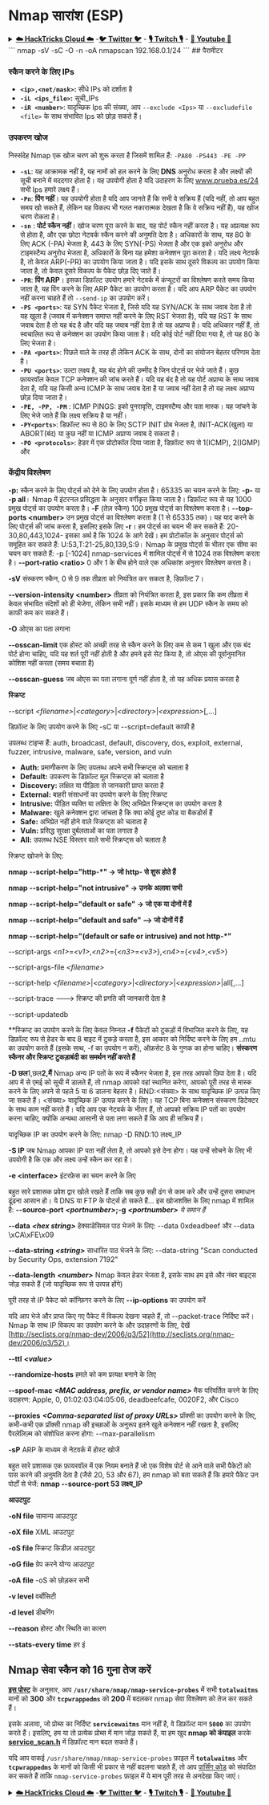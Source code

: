 # Nmap सारांश (ESP)

<details>

<summary><a href="https://cloud.hacktricks.xyz/pentesting-cloud/pentesting-cloud-methodology"><strong>☁️ HackTricks Cloud ☁️</strong></a> -<a href="https://twitter.com/hacktricks_live"><strong>🐦 Twitter 🐦</strong></a> - <a href="https://www.twitch.tv/hacktricks_live/schedule"><strong>🎙️ Twitch 🎙️</strong></a> - <a href="https://www.youtube.com/@hacktricks_LIVE"><strong>🎥 Youtube 🎥</strong></a></summary>

* क्या आप **साइबर सुरक्षा कंपनी** में काम करते हैं? क्या आप अपनी कंपनी को **HackTricks में विज्ञापित** देखना चाहते हैं? या क्या आपको **PEASS के नवीनतम संस्करण या HackTricks को PDF में डाउनलोड करने का उपयोग** करने की आवश्यकता है? [**सदस्यता योजनाएं**](https://github.com/sponsors/carlospolop) की जांच करें!
* [**The PEASS Family**](https://opensea.io/collection/the-peass-family) की खोज करें, हमारा विशेष संग्रह [**NFTs**](https://opensea.io/collection/the-peass-family)
* [**आधिकारिक PEASS & HackTricks swag**](https://peass.creator-spring.com) प्राप्त करें
* **शामिल हों** [**💬**](https://emojipedia.org/speech-balloon/) [**Discord समूह**](https://discord.gg/hRep4RUj7f) या [**टेलीग्राम समूह**](https://t.me/peass) में या मुझे **Twitter** पर **फ़ॉलो** करें [**🐦**](https://github.com/carlospolop/hacktricks/tree/7af18b62b3bdc423e11444677a6a73d4043511e9/\[https:/emojipedia.org/bird/README.md)[**@carlospolopm**](https://twitter.com/hacktricks\_live)**.**
* **अपने हैकिंग ट्रिक्स को** [**hacktricks रेपो**](https://github.com/carlospolop/hacktricks) **और** [**hacktricks-cloud रेपो**](https://github.com/carlospolop/hacktricks-cloud) **में PR जमा करके साझा करें।**

</details>
```
nmap -sV -sC -O -n -oA nmapscan 192.168.0.1/24
```
## पैरामीटर

### स्कैन करने के लिए IPs

* **`<ip>,<net/mask>`:** सीधे IPs को दर्शाता है
* **`-iL <ips_file>`:** सूची_IPs
* **`-iR <number>`**: यादृच्छिक Ips की संख्या, आप `--exclude <Ips>` या `--excludefile <file>` के साथ संभावित Ips को छोड़ सकते हैं।

### उपकरण खोज

निस्संदेह Nmap एक खोज चरण को शुरू करता है जिसमें शामिल हैं: `-PA80 -PS443 -PE -PP`

* **`-sL`**: यह आक्रामक नहीं है, यह नामों को हल करने के लिए **DNS** अनुरोध करता है और लक्ष्यों की सूची बनाने में मददगार होता है। यह उपयोगी होता है यदि उदाहरण के लिए www.prueba.es/24 सभी Ips हमारे लक्ष्य हैं।
* **`-Pn`**: **पिंग नहीं**। यह उपयोगी होता है यदि आप जानते हैं कि सभी वे सक्रिय हैं (यदि नहीं, तो आप बहुत समय खो सकते हैं, लेकिन यह विकल्प भी गलत नकारात्मक देखता है कि वे सक्रिय नहीं हैं), यह खोज चरण रोकता है।
* **`-sn`** : **पोर्ट स्कैन नहीं**। खोज चरण पूरा करने के बाद, यह पोर्ट स्कैन नहीं करता है। यह अप्रत्यक्ष रूप से होता है, और एक छोटा नेटवर्क स्कैन करने की अनुमति देता है। अधिकारों के साथ, यह 80 के लिए ACK (-PA) भेजता है, 443 के लिए SYN(-PS) भेजता है और एक इको अनुरोध और टाइमस्टैम्प अनुरोध भेजता है, अधिकारों के बिना यह हमेशा कनेक्शन पूरा करता है। यदि लक्ष्य नेटवर्क है, तो केवल ARP(-PR) का उपयोग किया जाता है। यदि इसके साथ दूसरे विकल्प का उपयोग किया जाता है, तो केवल दूसरे विकल्प के पैकेट छोड़ दिए जाते हैं।
* **`-PR`**: **पिंग ARP**। इसका डिफ़ॉल्ट उपयोग हमारे नेटवर्क में कंप्यूटरों का विश्लेषण करते समय किया जाता है, यह पिंग करने के लिए ARP पैकेट का उपयोग करता है। यदि आप ARP पैकेट का उपयोग नहीं करना चाहते हैं तो `--send-ip` का उपयोग करें।
* **`-PS <ports>`**: यह SYN पैकेट भेजता है, जिसे यदि यह SYN/ACK के साथ जवाब देता है तो यह खुला है (जवाब में कनेक्शन समाप्त नहीं करने के लिए RST भेजता है), यदि यह RST के साथ जवाब देता है तो यह बंद है और यदि यह जवाब नहीं देता है तो यह अप्राप्य है। यदि अधिकार नहीं हैं, तो स्वचालित रूप से कनेक्शन का उपयोग किया जाता है। यदि कोई पोर्ट नहीं दिया गया है, तो यह 80 के लिए भेजता है।
* **`-PA <ports>`**: पिछले वाले के तरह ही लेकिन ACK के साथ, दोनों का संयोजन बेहतर परिणाम देता है।
* **`-PU <ports>`**: उल्टा लक्ष्य है, यह बंद होने की उम्मीद है जिन पोर्ट्स पर भेजे जाते हैं। कुछ फ़ायरवॉल केवल TCP कनेक्शन की जांच करते हैं। यदि यह बंद है तो यह पोर्ट अप्राप्य के साथ जवाब देता है, यदि यह किसी अन्य ICMP के साथ जवाब देता है या जवाब नहीं देता है तो यह लक्ष्य अप्राप्य छोड़ दिया जाता है।
* **`-PE, -PP, -PM`** : ICMP PINGS: इको पुनरावृत्ति, टाइमस्टैम्प और पता मास्क। यह जांचने के लिए भेजे जाते हैं कि लक्ष्य सक्रिय है या नहीं।
* **`-PY<ports>`**: डिफ़ॉल्ट रूप से 80 के लिए SCTP INIT प्रोब भेजता है, INIT-ACK(खुला) या ABORT(बंद) या कुछ नहीं या ICMP अप्राप्य जवाब दे सकता है।
* **`-PO <protocols>`**: हेडर में एक प्रोटोकॉल दिया जाता है, डिफ़ॉल्ट रूप से 1(ICMP), 2(IGMP) और
### **केंद्रीय विश्लेषण**

**-p:** स्कैन करने के लिए पोर्ट्स को देने के लिए उपयोग होता है। 65335 का चयन करने के लिए: **-p-** या **-p all**। Nmap में इंटरनल प्रसिद्धता के अनुसार वर्गीकृत किया जाता है। डिफ़ॉल्ट रूप से यह 1000 प्रमुख पोर्ट्स का उपयोग करता है। **-F** (तेज़ स्कैन) 100 प्रमुख पोर्ट्स का विश्लेषण करता है। **--top-ports \<number>** उन प्रमुख पोर्ट्स का विश्लेषण करता है (1 से 65335 तक)। यह याद करने के लिए पोर्ट्स की जांच करता है, इसलिए इसके लिए **-r**। हम पोर्ट्स का चयन भी कर सकते हैं: 20-30,80,443,1024- इसका अर्थ है कि 1024 के आगे देखें। हम प्रोटोकॉल के अनुसार पोर्ट्स को समूहित कर सकते हैं: U:53,T:21-25,80,139,S:9। Nmap के प्रमुख पोर्ट्स के भीतर एक सीमा का चयन कर सकते हैं: -p \[-1024] nmap-services में शामिल पोर्ट्स में से 1024 तक विश्लेषण करता है। **--port-ratio \<ratio>** 0 और 1 के बीच होने वाले एक अधिकांश अनुसार विश्लेषण करता है।

**-sV** संस्करण स्कैन, 0 से 9 तक तीव्रता को नियंत्रित कर सकता है, डिफ़ॉल्ट 7।

**--version-intensity \<number>** तीव्रता को नियंत्रित करता है, इस प्रकार कि कम तीव्रता में केवल संभावित संदेशों को ही भेजेगा, लेकिन सभी नहीं। इसके माध्यम से हम UDP स्कैन के समय को काफी कम कर सकते हैं।

**-O** ओएस का पता लगाना

**--osscan-limit** एक होस्ट को अच्छी तरह से स्कैन करने के लिए कम से कम 1 खुला और एक बंद पोर्ट होना चाहिए, यदि यह शर्त पूरी नहीं होती है और हमने इसे सेट किया है, तो ओएस की पूर्वानुमानित कोशिश नहीं करता (समय बचाता है)

**--osscan-guess** जब ओएस का पता लगाना पूर्ण नहीं होता है, तो यह अधिक प्रयास करता है

**स्क्रिप्ट**

\--script _\<filename>_|_\<category>_|_\<directory>_|_\<expression>_\[,...]

डिफ़ॉल्ट के लिए उपयोग करने के लिए -sC या --script=default काफी है

उपलब्ध टाइप्स हैं: auth, broadcast, default, discovery, dos, exploit, external, fuzzer, intrusive, malware, safe, version, and vuln

* **Auth:** प्रमाणीकरण के लिए उपलब्ध अपने सभी स्क्रिप्ट्स को चलाता है
* **Default:** उपकरण के डिफ़ॉल्ट मूल स्क्रिप्ट्स को चलाता है
* **Discovery:** लक्षित या पीड़िता से जानकारी प्राप्त करता है
* **External:** बाहरी संसाधनों का उपयोग करने के लिए स्क्रिप्ट
* **Intrusive:** पीड़ित व्यक्ति या लक्षिता के लिए अभिप्रेत स्क्रिप्ट्स का उपयोग करता है
* **Malware:** खुले कनेक्शन द्वारा जांचता है कि क्या कोई दुष्ट कोड या बैकडोर्स हैं
* **Safe:** अभिप्रेत नहीं होने वाले स्क्रिप्ट्स को चलाता है
* **Vuln:** प्रसिद्ध सुरक्षा दुर्बलताओं का पता लगाता है
* **All:** उपलब्ध NSE विस्तार वाले सभी स्क्रिप्ट्स को चलाता है

स्क्रिप्ट खोजने के लिए:

**nmap --script-help="http-\*" -> जो http- से शुरू होते हैं**

**nmap --script-help="not intrusive" -> उनके अलावा सभी**

**nmap --script-help="default or safe" -> जो एक या दोनों में हैं**

**nmap --script-help="default and safe" --> जो दोनों में हैं**

**nmap --script-help="(default or safe or intrusive) and not http-\*"**

\--script-args _\<n1>_=_\<v1>_,_\<n2>_={_\<n3>_=_\<v3>_},_\<n4>_={_\<v4>_,_\<v5>_}

\--script-args-file _\<filename>_

\--script-help _\<filename>_|_\<category>_|_\<directory>_|_\<expression>_|all\[,...]

\--script-trace ---> स्क्रिप्ट की प्रगति की जानकारी देता है

\--script-updatedb

**स्क्रिप्ट का उपयोग करने के लिए केवल निम्नल
**-f** पैकेटों को टुकड़ों में विभाजित करने के लिए, यह डिफ़ॉल्ट रूप से हेडर के बाद 8 बाइट में टुकड़े करता है, इस आकार को निर्दिष्ट करने के लिए हम ..mtu का उपयोग करते हैं (इसके साथ, -f का उपयोग न करें), ऑफ़सेट 8 के गुणक का होना चाहिए। **संस्करण स्कैनर और स्क्रिप्ट टुकड़ाबंदी का समर्थन नहीं करते हैं**

**-D छल**1,छल**2,मैं** Nmap अन्य IP पतों के रूप में स्कैनर भेजता है, इस तरह आपको छिपा देता है। यदि आप में से एमई को सूची में डालते हैं, तो nmap आपको वहां स्थानित करेगा, आपको पूरी तरह से मास्क करने के लिए अपने से पहले 5 या 6 डालना बेहतर है। RND:\<संख्या> के साथ यादृच्छिक IP उत्पन्न किए जा सकते हैं। \<संख्या> यादृच्छिक IP उत्पन्न करने के लिए। यह TCP बिना कनेक्शन संस्करण डिटेक्टर के साथ काम नहीं करते हैं। यदि आप एक नेटवर्क के भीतर हैं, तो आपको सक्रिय IP पतों का उपयोग करना चाहिए, क्योंकि अन्यथा आसानी से पता लगा सकते हैं कि आप ही सक्रिय हैं।

यादृच्छिक IP का उपयोग करने के लिए: nmap -D RND:10 लक्ष्य_IP

**-S IP** जब Nmap आपका IP पता नहीं लेता है, तो आपको इसे देना होगा। यह उन्हें सोचने के लिए भी उपयोगी है कि एक और लक्ष्य उन्हें स्कैन कर रहा है।

**-e \<interface>** इंटरफ़ेस का चयन करने के लिए

बहुत सारे प्रशासक प्रवेश द्वार खोले रखते हैं ताकि सब कुछ सही ढंग से काम करे और उन्हें दूसरा समाधान ढूंढना आसान हो। ये DNS या FTP के पोर्ट्स हो सकते हैं... इस खोजशक्ति के लिए nmap में शामिल है: **--source-port** _**\<portnumber>**_**;-g** _**\<portnumber>**_ _ये समान हैं_

**--data** _**\<hex string>**_ हेक्साडेसिमल पाठ भेजने के लिए: --data 0xdeadbeef और --data \xCA\xFE\x09

**--data-string** _**\<string>**_ साधारित पाठ भेजने के लिए: --data-string "Scan conducted by Security Ops, extension 7192"

**--data-length** _**\<number>**_ Nmap केवल हेडर भेजता है, इसके साथ हम इसे और नंबर बाइट्स जोड़ सकते हैं (जो यादृच्छिक रूप से उत्पन्न होंगे)

पूरी तरह से IP पैकेट को कॉन्फ़िगर करने के लिए **--ip-options** का उपयोग करें

यदि आप भेजे और प्राप्त किए गए पैकेट में विकल्प देखना चाहते हैं, तो --packet-trace निर्दिष्ट करें। Nmap के साथ IP विकल्प का उपयोग करने के और उदाहरणों के लिए, देखें [http://seclists.org/nmap-dev/2006/q3/52](http://seclists.org/nmap-dev/2006/q3/52)।

**--ttl** _**\<value>**_

**--randomize-hosts** हमले को कम प्रत्यक्ष बनाने के लिए

**--spoof-mac** _**\<MAC address, prefix, or vendor name>**_ मैक परिवर्तित करने के लिए उदाहरण: Apple, 0, 01:02:03:04:05:06, deadbeefcafe, 0020F2, और Cisco

**--proxies** _**\<Comma-separated list of proxy URLs>**_ प्रॉक्सी का उपयोग करने के लिए, कभी-कभी एक प्रॉक्सी nmap की इच्छाओं के अनुरूप इतने खुले कनेक्शन नहीं रखता है, इसलिए पैरलेलिज़्म को संशोधित करना होगा: --max-parallelism

**-sP** ARP के माध्यम से नेटवर्क में होस्ट खोजें

बहुत सारे प्रशासक एक फ़ायरवॉल में एक नियम बनाते हैं जो एक विशेष पोर्ट से आने वाले सभी पैकेटों को पास करने की अनुमति देता है (जैसे 20, 53 और 67), हम nmap को बता सकते हैं कि हमारे पैकेट उन पोर्टों से भेजें: **nmap --source-port 53 लक्ष्य_IP**

**आउटपुट**

**-oN file** सामान्य आउटपुट

**-oX file** XML आउटपुट

**-oS file** स्क्रिप्ट किडीज़ आउटपुट

**-oG file** ग्रेप करने योग्य आउटपुट

**-oA file** -oS को छोड़कर सभी

**-v level** वर्बोसिटी

**-d level** डीबगिंग

**--reason** होस्ट और स्थिति का कारण

**--stats-every time** हर इं
## Nmap सेवा स्कैन को 16 गुना तेज करें

[**इस पोस्ट**](https://joshua.hu/nmap-speedup-service-scanning-16x) के अनुसार, आप **`/usr/share/nmap/nmap-service-probes`** में सभी **`totalwaitms`** मानों को **300** और **`tcpwrappedms`** को **200** में बदलकर nmap सेवा विश्लेषण को तेज कर सकते हैं।

इसके अलावा, जो प्रोब्स का निर्दिष्ट **`servicewaitms`** मान नहीं है, वे डिफ़ॉल्ट मान **`5000`** का उपयोग करते हैं। इसलिए, हम या तो प्रत्येक प्रोब्स में मान जोड़ सकते हैं, या हम खुद **nmap को कंपाइल** करके [**service\_scan.h**](https://github.com/nmap/nmap/blob/master/service\_scan.h#L79) में डिफ़ॉल्ट मान बदल सकते हैं।

यदि आप वाकई `/usr/share/nmap/nmap-service-probes` फ़ाइल में **`totalwaitms`** और **`tcpwrappedms`** के मानों को किसी भी प्रकार से नहीं बदलना चाहते हैं, तो आप [पार्सिंग कोड](https://github.com/nmap/nmap/blob/master/service\_scan.cc#L1358) को संपादित कर सकते हैं ताकि `nmap-service-probes` फ़ाइल में ये मान पूरी तरह से अनदेखा किए जाएं।

<details>

<summary><a href="https://cloud.hacktricks.xyz/pentesting-cloud/pentesting-cloud-methodology"><strong>☁️ HackTricks Cloud ☁️</strong></a> -<a href="https://twitter.com/hacktricks_live"><strong>🐦 Twitter 🐦</strong></a> - <a href="https://www.twitch.tv/hacktricks_live/schedule"><strong>🎙️ Twitch 🎙️</strong></a> - <a href="https://www.youtube.com/@hacktricks_LIVE"><strong>🎥 Youtube 🎥</strong></a></summary>

* क्या आप **साइबर सुरक्षा कंपनी** में काम करते हैं? क्या आप अपनी कंपनी को **HackTricks में विज्ञापित** देखना चाहते हैं? या क्या आप **PEASS के नवीनतम संस्करण या HackTricks को PDF में डाउनलोड** करना चाहते हैं? [**SUBSCRIPTION PLANS**](https://github.com/sponsors/carlospolop) की जांच करें!
* खोजें [**The PEASS Family**](https://opensea.io/collection/the-peass-family), हमारा विशेष [**NFT**](https://opensea.io/collection/the-peass-family) संग्रह
* प्राप्त करें [**आधिकारिक PEASS & HackTricks swag**](https://peass.creator-spring.com)
* **शामिल हों** [**💬**](https://emojipedia.org/speech-balloon/) [**Discord समूह**](https://discord.gg/hRep4RUj7f) या [**टेलीग्राम समूह**](https://t.me/peass) या मुझे **Twitter** [**🐦**](https://github.com/carlospolop/hacktricks/tree/7af18b62b3bdc423e11444677a6a73d4043511e9/\[https:/emojipedia.org/bird/README.md)[**@carlospolopm**](https://twitter.com/hacktricks\_live)** का** अनुसरण करें।**
* **अपने हैकिंग ट्रिक्स साझा करें, PRs सबमिट करके** [**hacktricks repo**](https://github.com/carlospolop/hacktricks) **और** [**hacktricks-cloud repo**](https://github.com/carlospolop/hacktricks-cloud) **को।**

</details>
